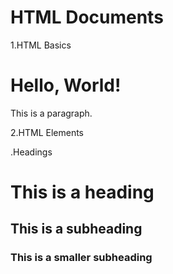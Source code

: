 # HTML Documents

1.HTML Basics

<!DOCTYPE html>
<html lang="en">
<head>
    <meta charset="UTF-8">
    <meta name="viewport" content="width=device-width, initial-scale=1.0">
    <title>Document</title>
</head>
<body>
    <h1>Hello, World!</h1>
    <p>This is a paragraph.</p>
</body>
</html>

2.HTML Elements


.Headings

<h1>This is a heading</h1>
<h2>This is a subheading</h2>
<h3>This is a smaller subheading</h3>


           
